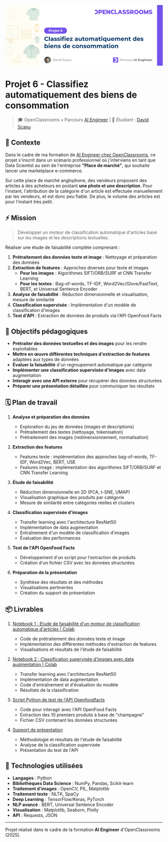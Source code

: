 ![Projet 6 - Classifiez automatiquement des biens de consommation](images/oc-banner-project-06-1660-v1.png)

# Projet 6 - Classifiez automatiquement des biens de consommation

> 🎓 OpenClassrooms • Parcours [AI Engineer](https://openclassrooms.com/fr/paths/795-ai-engineer) | 👋 *Étudiant* : [David Scanu](https://www.linkedin.com/in/davidscanu14/)

## 📝 Contexte

Dans le cadre de ma formation de [AI Engineer chez OpenClassrooms](https://openclassrooms.com/fr/paths/795-ai-engineer), ce projet s'inscrit dans un scénario professionnel où j'interviens en tant que Data Scientist au sein de l'entreprise **"Place de marché"**, qui souhaite lancer une marketplace e-commerce.

Sur cette place de marché anglophone, des vendeurs proposent des articles à des acheteurs en postant **une photo et une description**. Pour l'instant, l'attribution de la catégorie d'un article est effectuée manuellement par les vendeurs, et est donc peu fiable. De plus, le volume des articles est pour l'instant très petit.

## ⚡ Mission

> Développer un moteur de classification automatique d'articles basé sur les images et les descriptions textuelles.

Réaliser une étude de faisabilité complète comprenant :

1. **Prétraitement des données texte et image** : Nettoyage et préparation des données
2. **Extraction de features** : Approches diverses pour texte et images
   - **Pour les images** : Algorithmes SIFT/ORB/SURF et CNN Transfer Learning
   - **Pour les textes** : Bag-of-words, TF-IDF, Word2Vec/Glove/FastText, BERT, et Universal Sentence Encoder
3. **Analyse de faisabilité** : Réduction dimensionnelle et visualisation, mesure de similarité
4. **Classification supervisée** : Implémentation d'un modèle de classification d'images
5. **Test d'API** : Extraction de données de produits via l'API OpenFood Facts

## 🎯 Objectifs pédagogiques

- **Prétraiter des données textuelles et des images** pour les rendre exploitables
- **Mettre en œuvre différentes techniques d'extraction de features** adaptées aux types de données
- **Évaluer la faisabilité** d'un regroupement automatique par catégorie
- **Implémenter une classification supervisée d'images** avec data augmentation
- **Interagir avec une API externe** pour récupérer des données structurées
- **Préparer une présentation détaillée** pour communiquer les résultats

## 🗓️ Plan de travail

1. **Analyse et préparation des données**
   - Exploration du jeu de données (images et descriptions)
   - Prétraitement des textes (nettoyage, tokenisation)
   - Prétraitement des images (redimensionnement, normalisation)

2. **Extraction des features**
   - Features texte : implémentation des approches bag-of-words, TF-IDF, Word2Vec, BERT, USE
   - Features image : implémentation des algorithmes SIFT/ORB/SURF et CNN Transfer Learning

4. **Étude de faisabilité**
   - Réduction dimensionnelle en 2D (PCA, t-SNE, UMAP)
   - Visualisation graphique des produits par catégorie
   - Mesure de similarité entre catégories réelles et clusters

5. **Classification supervisée d'images**
   - Transfer learning avec l'architecture ResNet50
   - Implémentation de data augmentation
   - Entraînement d'un modèle de classification d'images
   - Évaluation des performances

7. **Test de l'API OpenFood Facts**
   - Développement d'un script pour l'extraction de produits
   - Création d'un fichier CSV avec les données structurées

8. **Préparation de la présentation**
   - Synthèse des résultats et des méthodes
   - Visualisations pertinentes
   - Création du support de présentation

## 📦 Livrables

1. [Notebook 1 : Etude de faisabilité d'un moteur de classification automatique d'articles | Colab](https://colab.research.google.com/drive/11NzDz7Wy2MKWHrmCsNwvC14Z4gTM75Xe?usp=sharing)
   - Code de prétraitement des données texte et image
   - Implémentation des différentes méthodes d'extraction de features
   - Visualisations et résultats de l'étude de faisabilité

2. [Notebook 2 : Classification supervisée d'images avec data augmentation | Colab](https://colab.research.google.com/drive/1MWZzFIE2hwoj35tkJy9pA0d76buZYDxb?usp=sharing)
   - Transfer learning avec l'architecture ResNet50
   - Implémentation de data augmentation
   - Code d'entraînement et d'évaluation du modèle
   - Résultats de la classification

4. [Script Python de test de l'API Openfoodfacts](openfoodfacts/produits_champagne.py)
   - Code pour interagir avec l'API OpenFood Facts
   - Extraction des 10 premiers produits à base de "champagne"
   - Fichier CSV contenant les données structurées

5. [Support de présentation](https://docs.google.com/presentation/d/136HR5pYWK9EnaBPeFOcJlm2eUVGF2n9BXA7fVwVGW5A/edit?usp=sharing)
   - Méthodologie et résultats de l'étude de faisabilité
   - Analyse de la classification supervisée
   - Présentation du test de l'API

## 🔧 Technologies utilisées

- **Langages** : Python
- **Bibliothèques Data Science** : NumPy, Pandas, Scikit-learn
- **Traitement d'images** : OpenCV, PIL, Matplotlib
- **Traitement texte** : NLTK, SpaCy
- **Deep Learning** : TensorFlow/Keras, PyTorch
- **NLP avancé** : BERT, Universal Sentence Encoder
- **Visualisation** : Matplotlib, Seaborn, Plotly
- **API** : Requests, JSON

---

Projet réalisé dans le cadre de la formation **AI Engineer** d'OpenClassrooms (2025).
